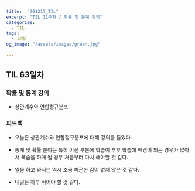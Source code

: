 ```yaml
---
title:  "201217_TIL"
excerpt: "TIL 11주차 / 확률 및 통계 강의"
categories:
  - TIL
tags:
  - 12월
og_image: "/assets/images/green.jpg"
  
---
```

## TIL 63일차

### 확률 및 통계 강의
- 상관계수와 연합정규분포

### 피드백
- 오늘은 상관계수와 연합정규분포에 대해 강의를 들었다.
- 통계 및 확률 분야는 특히 이전 부분에 학습이 추후 학습에 배경이 되는 경우가 많아서 복습을 하게 될 경우 처음부터 다시 해야할 것 같다.

- 일을 하고 와서는 역시 조금 피곤한 감이 없지 않은 것 같다.
- 내일은 하루 쉬어야 할 것 같다.